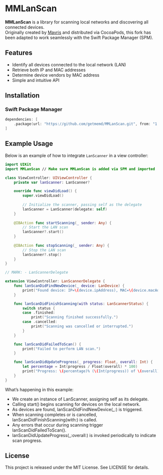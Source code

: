# MMLanScan

**MMLanScan** is a library for scanning local networks and discovering all connected devices.  
Originally created by [Mavris](https://github.com/mavris/MMLanScan) and distributed via CocoaPods, this fork has been adapted to work seamlessly with the Swift Package Manager (SPM).

## Features

- Identify all devices connected to the local network (LAN)
- Retrieve both IP and MAC addresses
- Determine device vendors by MAC address
- Simple and intuitive API

## Installation

### Swift Package Manager

```swift
dependencies: [
    .package(url: "https://github.com/getmemd/MMLanScan.git", from: "1.0.0")
]
```

## Example Usage

Below is an example of how to integrate `LanScanner` in a view controller:

```swift
import UIKit
import MMLanScan // Make sure MMLanScan is added via SPM and imported

class ViewController: UIViewController {
    private var lanScanner: LanScanner?

    override func viewDidLoad() {
        super.viewDidLoad()
        
        // Initialize the scanner, passing self as the delegate
        lanScanner = LanScanner(delegate: self)
    }
    
    @IBAction func startScanning(_ sender: Any) {
        // Start the LAN scan
        lanScanner?.start()
    }
    
    @IBAction func stopScanning(_ sender: Any) {
        // Stop the LAN scan
        lanScanner?.stop()
    }
}

// MARK: - LanScannerDelegate

extension ViewController: LanScannerDelegate {
    func lanScanDidFindNewDevice(_ device: LanDevice) {
        print("Found device: IP=\(device.ipAddress), MAC=\(device.macAddress ?? "unknown"), Hostname=\(device.hostname ?? "unknown")")
    }

    func lanScanDidFinishScanning(with status: LanScannerStatus) {
        switch status {
        case .finished:
            print("Scanning finished successfully.")
        case .cancelled:
            print("Scanning was cancelled or interrupted.")
        }
    }

    func lanScanDidFailedToScan() {
        print("Failed to perform LAN scan.")
    }

    func lanScanDidUpdateProgress(_ progress: Float, overall: Int) {
        let percentage = Int(progress / Float(overall) * 100)
        print("Progress: \(percentage)% (\(Int(progress)) of \(overall))")
    }
}
```

What’s happening in this example:
-	We create an instance of LanScanner, assigning self as its delegate.
-	Calling start() begins scanning for devices on the local network.
-	As devices are found, lanScanDidFindNewDevice(_:) is triggered.
-	When scanning completes or is cancelled, lanScanDidFinishScanning(with:) is called.
-	Any errors that occur during scanning trigger lanScanDidFailedToScan().
-	lanScanDidUpdateProgress(_:overall:) is invoked periodically to indicate scan progress.


## License

This project is released under the MIT License. See LICENSE for details.
